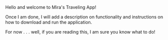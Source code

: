 Hello and welcome to Mira's Traveling App!

Once I am done, I will add a description on functionality and instructions on how to download and run the application. 

For now . . . well, if you are reading this, I am sure you know what to do!